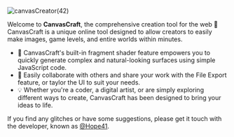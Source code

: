 ![canvasCreator(42)](https://github.com/canvas-craft/canvas-craft/assets/169457495/39b6f69e-1baf-477c-bd2f-edb24f039466)

Welcome to **CanvasCraft**, the comprehensive creation tool for the web 🚀\
CanvasCraft is a unique online tool designed to allow creators to easily make images, game levels, and entire worlds within minutes.

- 🧩️ CanvasCraft's built-in fragment shader feature empowers you to quickly generate complex and natural-looking surfaces using simple JavaScript code.
- 📱 Easily collaborate with others and share your work with the File Export feature, or taylor the UI to suit your needs.
- 💡 Whether you're a coder, a digital artist, or are simply exploring different ways to create, CanvasCraft has been designed to bring your ideas to life.

If you find any glitches or have some suggestions, please get it touch with the developer, known as [@Hope41](https://github.com/Hope41).
